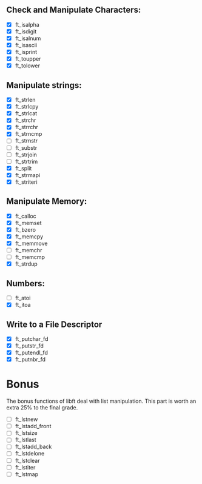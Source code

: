 ## Check and Manipulate Characters:
- [x] ft_isalpha
- [x] ft_isdigit
- [x] ft_isalnum
- [x] ft_isascii
- [x] ft_isprint
- [x] ft_toupper
- [x] ft_tolower

## Manipulate strings:
- [x] ft_strlen
- [x] ft_strlcpy
- [x] ft_strlcat
- [x] ft_strchr
- [x] ft_strrchr
- [x] ft_strncmp
- [ ] ft_strnstr
- [ ] ft_substr
- [ ] ft_strjoin
- [ ] ft_strtrim
- [x] ft_split
- [x] ft_strmapi
- [x] ft_striteri

## Manipulate Memory:
- [x] ft_calloc
- [x] ft_memset
- [x] ft_bzero
- [x] ft_memcpy
- [x] ft_memmove
- [ ] ft_memchr
- [ ] ft_memcmp
- [x] ft_strdup

## Numbers:
- [ ] ft_atoi
- [x] ft_itoa

## Write to a File Descriptor
- [x] ft_putchar_fd
- [x] ft_putstr_fd
- [x] ft_putendl_fd
- [x] ft_putnbr_fd

# Bonus
The bonus functions of libft deal with list manipulation. This part is worth an extra 25% to the final grade.
- [ ] ft_lstnew
- [ ] ft_lstadd_front
- [ ] ft_lstsize
- [ ] ft_lstlast
- [ ] ft_lstadd_back
- [ ] ft_lstdelone
- [ ] ft_lstclear
- [ ] ft_lstiter
- [ ] ft_lstmap